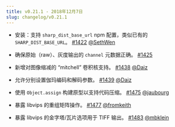 ```yaml
---
title: v0.21.1 - 2018年12月7日
slug: changelog/v0.21.1
---
```


* 安装：支持 `sharp_dist_base_url` npm 配置，类似已有的 `SHARP_DIST_BASE_URL`。
  [#1422](https://github.com/lovell/sharp/pull/1422)
  [@SethWen](https://github.com/SethWen)

* 确保原始（raw）、灰度输出的 `channel` 元数据正确。
  [#1425](https://github.com/lovell/sharp/issues/1425)

* 新增对图像缩减的 “mitchell” 卷积核支持。
  [#1438](https://github.com/lovell/sharp/pull/1438)
  [@Daiz](https://github.com/Daiz)

* 允许分别设置伽玛编码和解码参数。
  [#1439](https://github.com/lovell/sharp/pull/1439)
  [@Daiz](https://github.com/Daiz)

* 使用 `Object.assign` 构建原型以支持代码压缩。
  [#1475](https://github.com/lovell/sharp/pull/1475)
  [@jaubourg](https://github.com/jaubourg)

* 暴露 libvips 的重组矩阵操作。
  [#1477](https://github.com/lovell/sharp/pull/1477)
  [@fromkeith](https://github.com/fromkeith)

* 暴露 libvips 的金字塔/瓦片选项用于 TIFF 输出。
  [#1483](https://github.com/lovell/sharp/pull/1483)
  [@mbklein](https://github.com/mbklein)